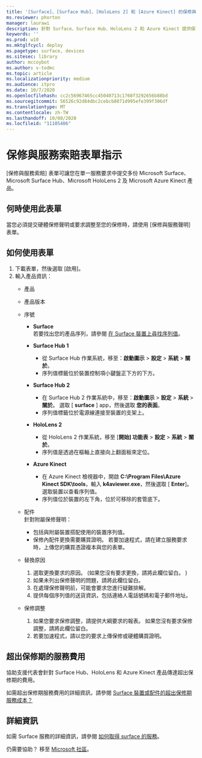 ```yaml
---
title: '[Surface]、[Surface Hub]、[HoloLens 2] 和 [Azure Kinect] 的保修與服務索賠形式'
ms.reviewer: phorton
manager: laurawi
description: 針對 Surface、Surface Hub、HoloLens 2 和 Azure Kinect 提供保修與服務的報銷申請。
keywords: ''
ms.prod: w10
ms.mktglfcycl: deploy
ms.pagetype: surface, devices
ms.sitesec: library
author: mccoybot
ms.author: v-todmc
ms.topic: article
ms.localizationpriority: medium
ms.audience: itpro
ms.date: 10/7/2020
ms.openlocfilehash: cc2c56967465cc45040713c1768f3292656b88bd
ms.sourcegitcommit: 56526c92d84dbc2cebcb8071d995efe399f306df
ms.translationtype: MT
ms.contentlocale: zh-TW
ms.lasthandoff: 10/08/2020
ms.locfileid: "11105406"
---
```

# 保修與服務索賠表單指示

[保修與服務索賠] 表單可讓您在單一服務要求中提交多份 Microsoft Surface、Microsoft Surface Hub、Microsoft HoloLens 2 及 Microsoft Azure Kinect 產品。

## 何時使用此表單

當您必須提交硬體保修聲明或要求調整至您的保修時，請使用 [保修與服務聲明] 表單。  

## 如何使用表單

1.  下載表單，然後選取 [啟用]。
2.  輸入產品資訊：
    - 產品
    - 產品版本
    - 序號 
        - **Surface**<br/>
           若要找出您的產品序列，請參閱 [在 Surface 裝置上尋找序列值](https://support.microsoft.com/help/4036293/surface-find-the-serial-number-on-surface)。

       - **Surface Hub 1**
         - 從 Surface Hub 作業系統，移至：**啟動圖示**  >  **設定**  >  **系統**  >  **關於**。 
         - 序列值標籤位於裝置控制項小鍵盤正下方的下方。 

       - **Surface Hub 2**
         - 在 Surface Hub 2 作業系統中，移至：**啟動圖示**  >  **設定**  >  **系統**  >  **關於**。 選取 [ **surface** ] app，然後選取 **您的表面**。
         - 序列值標籤位於電源線連接至裝置的支架上。
       - **HoloLens 2**
         - 從 HoloLens 2 作業系統，移至 [**開始] 功能表**  >  **設定**  >  **系統**  >  **關於**。
         - 序列值是透過在樞軸上直接向上翻面板來定位。
       - **Azure Kinect**
         - 在 Azure Kinect 檢視器中，開啟 **C:\Program Files\Azure Kinect SDK\tools**，輸入 **k4aviewer.exe**，然後選取 [ **Enter**]。 選取裝置以查看序列值。 
         - 序列值位於裝置的左下角，位於可移除的套管底下。

    - 配件<br/>
        針對附屬保修聲明：
        - 包括與附屬裝置搭配使用的裝置序列值。
        - 保修內配件更換需要購買證明。 若要加速程式，請在建立服務要求時，上傳您的購買憑證複本與您的表單。 
    - 替換原因
    
        1. 選取更換要求的原因。  (如果您沒有要求更換，請將此欄位留白。 ) 
        1. 如果未列出保修聲明的問題，請將此欄位留白。 
        1. 在處理保修聲明前，可能會要求您進行疑難排解。
        1. 提供每個序列值的送貨資訊，包括連絡人電話號碼和電子郵件地址。
    - 保修調整
        1. 如果您要求保修調整，請提供大綱要求的報表。 如果您沒有要求保修調整，請將此欄位留白。
        2. 若要加速程式，請以您的要求上傳保修或硬體購買證明。

## 超出保修期的服務費用

協助支援代表會針對 Surface Hub、HoloLens 和 Azure Kinect 產品傳達超出保修期的費用。

如需超出保修期服務費用的詳細資訊，請參閱 [Surface 裝置或配件的超出保修期服務成本？](https://support.microsoft.com/help/4563717)

## 詳細資訊

如需 Surface 服務的詳細資訊，請參閱 [如何取得 surface 的服務](https://support.microsoft.com/help/4023527/surface-how-to-get-service-for-surface)。


仍需要協助？ 移至 [Microsoft 社區](https://answers.microsoft.com/)。